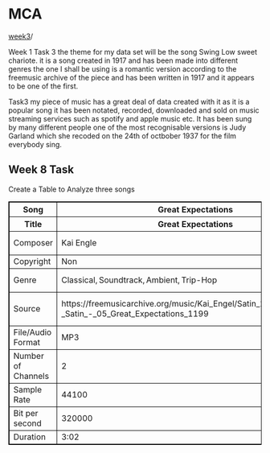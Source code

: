 # MCA
<a href="https://kevanjrenton.github.io/MCA-2019/verovio.html"> week3</a>/ 

Week 1 Task 3 the theme for my data set will be the song Swing Low sweet chariote. it is a song created in 1917 and has been made into different genres the one I shall be using is a romantic version according to the freemusic archive of the piece and has been written in 1917 and it appears to be one of the first.

Task3 my piece of music has a great deal of data created with it as it is a popular song it has been notated, recorded, downloaded and sold on music streaming services such as spotify and apple music etc.  It has been sung by many different people one of the most recognisable versions is Judy Garland which she recoded on the 24th of octbober 1937 for the film everybody sing.

<!DOCTYPE html>
<html>
<head>
<style>
table, th, td {
  border: 1px solid black;
}
</style>
</head>
<body>

<h2>Week 8 Task</h2>
<p>Create a Table to Analyze three songs</p>

<table style="width:100%">
  <tr>
    <th>Song</th>
    <th>Great Expectations</th> 
    <th>Sloshed</th>
    <th>Awake</th>
  </tr>
  <tr>
    <th>Title</th>
    <th>Great Expectations</th> 
    <th>Sloshed</th>
    <th>Awake</th>
  </tr>
  <tr>
    <td>Composer</td>
    <td>Kai Engle </td>
    <td>Dee Yank-Key </td>
    <td>Scott Holmes </td>
  </tr>
  <tr>
    <td>Copyright</td>
    <td>Non</td>
    <td>Non</td>
	<td>Non</td>
  </tr>
  <tr>
    <td>Genre</td>
    <td>Classical, Soundtrack, Ambient, Trip-Hop</td>
    <td>Classical Lounge Jazz, Classical, Lounge, Instrumental</td>
	<td>80</td>
  </tr>
  <tr>
    <td>Source</td>
    <td>https://freemusicarchive.org/music/Kai_Engel/Satin_1564/Kai_Engel_-_Satin_-_05_Great_Expectations_1199</td>
    <td>Classical Lounge Jazz, Classical, Lounge, Instrumental</td>
	<td>Pop, Soundtrack, Indie-Rock</td>
  </tr>
  <tr>
    <td>File/Audio Format </td>
    <td>MP3</td>
    <td>MP3</td>
	<td>MP3</td>
  </tr>
  <tr>
    <td>Number of Channels</td>
    <td>2</td>
    <td>2</td>
	<td>2</td>
  </tr>
  <tr>
    <td>Sample Rate</td>
    <td>44100</td>
    <td>44100</td>
	<td>44100</td>
  </tr>
  <tr>
    <td>Bit per second</td>
    <td>320000</td>
    <td>320000</td>
	<td>320000</td>
  </tr>
  <tr>
    <td>Duration </td>
    <td>3:02 </td>
    <td>43:20</td>
	<td>18:33</td>
  </tr>
</table>

</body>
</html>
